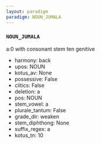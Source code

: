 ```yaml
---
layout: paradigm
paradigm: NOUN_JUMALA
---
```

### ` NOUN_JUMALA `

a:0 with consonant stem ten genitive
* harmony: back
* upos: NOUN
* kotus_av: None
* possessive: False
* clitics: False
* deletion: a
* pos: NOUN
* stem_vowel: a
* plurale_tantum: False
* grade_dir: weaken
* stem_diphthong: None
* suffix_regex: a
* kotus_tn: 10
